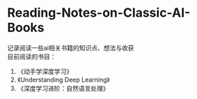 # Reading-Notes-on-Classic-AI-Books
记录阅读一些ai相关书籍的知识点、想法与收获  
目前阅读的书目：
1. 《动手学深度学习》
2. 《Understanding Deep Learning》
3. 《深度学习进阶：自然语言处理》
